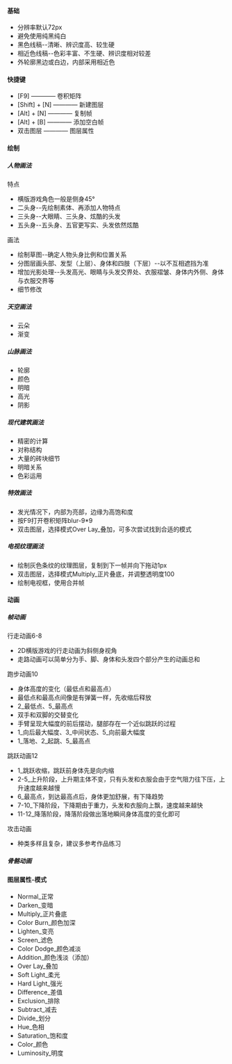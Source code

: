 #### 基础
- 分辨率默认72px
- 避免使用纯黑纯白
- 黑色线稿--清晰、辨识度高、较生硬
- 相近色线稿--色彩丰富、不生硬、辨识度相对较差
- 外轮廓黑边或白边，内部采用相近色

#### 快捷键  
- [F9] ———— 卷积矩阵
- [Shift] + [N] ———— 新建图层
- [Alt] + [N] ———— 复制帧
- [Alt] + [B] ———— 添加空白帧
- 双击图层 ———— 图层属性

#### 绘制

##### 人物画法
特点
- 横版游戏角色一般是侧身45°
- 二头身--先绘制素体、再添加人物特点
- 三头身--大眼睛、三头身、炫酷的头发
- 五头身--五头身、五官更写实、头发依然炫酷

画法
- 绘制草图--确定人物头身比例和位置关系
- 分图层画头部、发型（上层）、身体和四肢（下层）--以不互相遮挡为准
- 增加光影处理--头发高光、眼睛与头发交界处、衣服褶皱、身体内外侧、身体与衣服交界等
- 细节修改

##### 天空画法
- 云朵
- 渐变

##### 山脉画法
- 轮廓
- 颜色
- 明暗
- 高光
- 阴影

##### 现代建筑画法
- 精密的计算
- 对称结构
- 大量的砖块细节
- 明暗关系
- 色彩运用

##### 特效画法
- 发光情况下，内部为亮部，边缘为高饱和度
- 按F9打开卷积矩阵blur-9*9
- 双击图层，选择模式Over Lay_叠加，可多次尝试找到合适的模式

##### 电视纹理画法
- 绘制灰色条纹的纹理图层，复制到下一帧并向下拖动1px
- 双击图层，选择模式Multiply_正片叠底，并调整透明度100
- 绘制电视框，使用合并帧

#### 动画

##### 帧动画
行走动画6-8
- 2D横版游戏的行走动画为斜侧身视角
- 走路动画可以简单分为手、脚、身体和头发四个部分产生的动画总和

跑步动画10
- 身体高度的变化（最低点和最高点）
- 最低点和最高点间像是有弹簧一样，先收缩后释放
- 2_最低点、5_最高点
- 双手和双脚的交替变化
- 手臂呈现大幅度的前后摆动，腿部存在一个近似跳跃的过程
- 1_向后最大幅度、3_中间状态、5_向前最大幅度
- 1_落地、2_起跳、5_最高点

跳跃动画12
- 1_跳跃收缩，跳跃前身体先是向内缩
- 2-5_上升阶段，上升期主体不变，只有头发和衣服会由于空气阻力往下压，上升速度越来越慢
- 6_最高点，到达最高点后，身体更加舒展，有下降趋势
- 7-10_下降阶段，下降期由于重力，头发和衣服向上飘，速度越来越快
- 11-12_降落阶段，降落阶段做出落地瞬间身体高度的变化即可

攻击动画
- 种类多样且复杂，建议多参考作品练习

##### 骨骼动画

#### 图层属性-模式
- Normal_正常
- Darken_变暗
- Multiply_正片叠底
- Color Burn_颜色加深
- Lighten_变亮
- Screen_滤色
- Color Dodge_颜色减淡
- Addition_颜色浅淡（添加）
- Over Lay_叠加
- Soft Light_柔光
- Hard Light_强光
- Difference_差值
- Exclusion_排除
- Subtract_减去
- Divide_划分
- Hue_色相
- Saturation_饱和度
- Color_颜色
- Luminosity_明度
